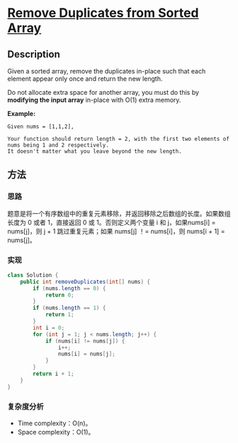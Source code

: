 # [Remove Duplicates from Sorted Array][title]

## Description

Given a sorted array, remove the duplicates in-place such that each element appear only once and return the new length.

Do not allocate extra space for another array, you must do this by **modifying the input array** in-place with O(1) extra memory.

**Example:**

```
Given nums = [1,1,2],

Your function should return length = 2, with the first two elements of nums being 1 and 2 respectively.
It doesn't matter what you leave beyond the new length.
```

## 方法

### 思路
题意是将一个有序数组中的重复元素移除，并返回移除之后数组的长度。如果数组长度为 0 或者 1，直接返回 0 或 1。否则定义两个变量 i 和 j，如果nums[i] = nums[j]，则 j + 1 跳过重复元素；如果 nums[j] ！= nums[i]，则 nums[i + 1] = nums[j]。

### 实现
```java
class Solution {
    public int removeDuplicates(int[] nums) {
        if (nums.length == 0) {
            return 0;
        }
        if (nums.length == 1) {
            return 1;
        }
        int i = 0;
        for (int j = 1; j < nums.length; j++) {
            if (nums[i] != nums[j]) {
                i++;
                nums[i] = nums[j];
            }
        }
        return i + 1;
    }
}
```

### 复杂度分析

- Time complexity：O(n)。
- Space complexity：O(1)。



[title]: https://leetcode.com/problems/remove-duplicates-from-sorted-array/description/
